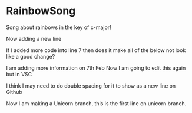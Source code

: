 # RainbowSong

Song about rainbows in the key of c-major!

Now adding a new line

If I added more code into line 7 then does it make all of the below not look like a good change?

I am adding more information on 7th Feb 
Now I am going to edit this again but in VSC

I think I may need to do double spacing for it to show as a new line on Github

Now I am making a Unicorn branch, this is the first line on unicorn branch. 



    

